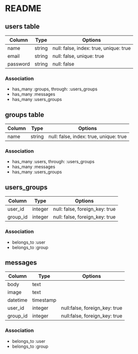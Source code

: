 # README

## users table
|Column|Type|Options|
|------|----|-------|
|name|string|null: false, index: true, unique: true|
|email|string|null: false, unique: true|
|password|string|null: false|
### Association
- has_many :groups, through: :users_groups
- has_many :messages
- has_many :users_groups

## groups table
|Column|Type|Options|
|------|----|-------|
|name|string|null: false, index: true, unique: true|
### Association
- has_many :users, through: :users_groups
- has_many :messages
- has_many :users_groups

## users_groups
|Column|Type|Options|
|------|----|-------|
|user_id|integer|null: false, foreign_key: true|
|group_id|integer|null: false, foreign_key: true|
### Association
- belongs_to :user
- belongs_to :group

## messages
|Column|Type|Options|
|------|----|-------|
|body|text||
|image|text||
|datetime|timestamp||
|user_id|integer|null:false, foreign_key: true|
|group_id|integer|null:false, foreign_key: true|
### Association
- belongs_to :user
- belongs_to :group